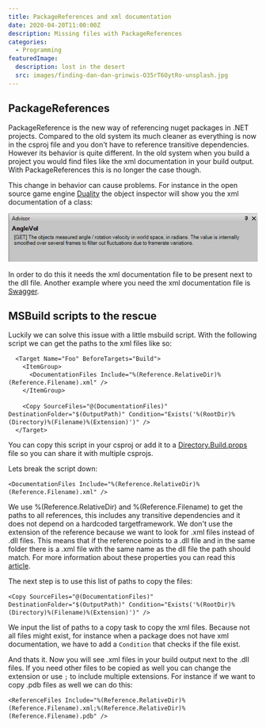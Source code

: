 ```yaml
---
title: PackageReferences and xml documentation
date: 2020-04-20T11:00:00Z
description: Missing files with PackageReferences
categories:
  - Programming
featuredImage:
  description: lost in the desert
  src: images/finding-dan-dan-grinwis-O35rT6OytRo-unsplash.jpg
---
```


## PackageReferences

PackageReference is the new way of referencing nuget packages in .NET projects. Compared to the old system its much cleaner as everything is now in the csproj file and you don't have to reference transitive dependencies. However its behavior is quite different. In the old system when you build a project you would find files like the xml documentation in your build output. With PackageReferences this is no longer the case though.

This change in behavior can cause problems. For instance in the open source game engine [Duality](https://www.duality2d.net/) the object inspector will show you the xml documentation of a class:

![Duality Help Advisor](../../static/images/dualityhelpadvisor.jpg)

In order to do this it needs the xml documentation file to be present next to the dll file. Another example where you need the xml documentation file is [Swagger](https://swagger.io/).

## MSBuild scripts to the rescue
Luckily we can solve this issue with a little msbuild script. With the following script we can get the paths to the xml files like so:
```
  <Target Name="Foo" BeforeTargets="Build">
    <ItemGroup>
      <DocumentationFiles Include="%(Reference.RelativeDir)%(Reference.Filename).xml" />
    </ItemGroup>

    <Copy SourceFiles="@(DocumentationFiles)" DestinationFolder="$(OutputPath)" Condition="Exists('%(RootDir)%(Directory)%(Filename)%(Extension)')" />
  </Target>
```
You can copy this script in your csproj or add it to a [Directory.Build.props](https://docs.microsoft.com/en-us/visualstudio/msbuild/customize-your-build?view=vs-2019#directorybuildprops-and-directorybuildtargets) file so you can share it with multiple csprojs.

Lets break the script down:
```
<DocumentationFiles Include="%(Reference.RelativeDir)%(Reference.Filename).xml" />
```
We use %(Reference.RelativeDir) and %(Reference.Filename) to get the paths to all references, this includes any transitive dependencies and it does not depend on a hardcoded targetframework. We don't use the extension of the reference because we want to look for .xml files instead of .dll files. This means that if the reference points to a .dll file and in the same folder there is a .xml file with the same name as the dll file the path should match. For more information about these properties you can read this [article](https://docs.microsoft.com/en-us/visualstudio/msbuild/msbuild-well-known-item-metadata?view=vs-2019).

The next step is to use this list of paths to copy the files:
```
<Copy SourceFiles="@(DocumentationFiles)" DestinationFolder="$(OutputPath)" Condition="Exists('%(RootDir)%(Directory)%(Filename)%(Extension)')" />
```
We input the list of paths to a copy task to copy the xml files. Because not all files might exist, for instance when a package does not have xml documentation, we have to add a `Condition` that checks if the file exist.

And thats it. Now you will see .xml files in your build output next to the .dll files. If you need other files to be copied as well you can change the extension or use `;` to include multiple extensions. For instance if we want to copy .pdb files as well we can do this:
```
<ReferenceFiles Include="%(Reference.RelativeDir)%(Reference.Filename).xml;%(Reference.RelativeDir)%(Reference.Filename).pdb" />
```

